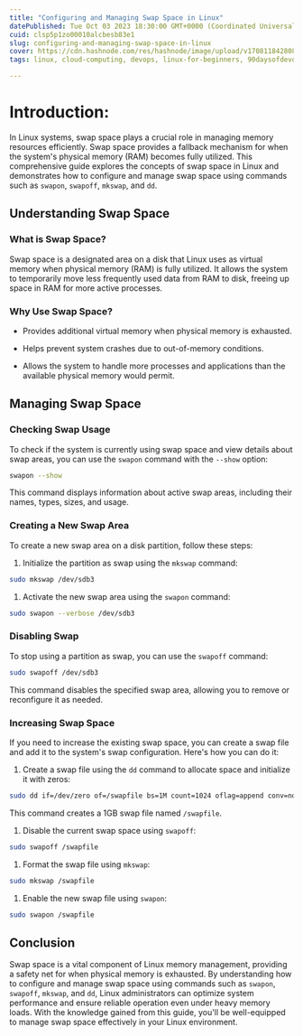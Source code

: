 ```yaml
---
title: "Configuring and Managing Swap Space in Linux"
datePublished: Tue Oct 03 2023 18:30:00 GMT+0000 (Coordinated Universal Time)
cuid: clsp5p1zo00010alcbesb83e1
slug: configuring-and-managing-swap-space-in-linux
cover: https://cdn.hashnode.com/res/hashnode/image/upload/v1708118428082/4cb671db-981c-4807-b212-d703794a44a7.png
tags: linux, cloud-computing, devops, linux-for-beginners, 90daysofdevops, shubhamlondhe, trainwithshubham

---
```


# Introduction:

In Linux systems, swap space plays a crucial role in managing memory resources efficiently. Swap space provides a fallback mechanism for when the system's physical memory (RAM) becomes fully utilized. This comprehensive guide explores the concepts of swap space in Linux and demonstrates how to configure and manage swap space using commands such as `swapon`, `swapoff`, `mkswap`, and `dd`.

## Understanding Swap Space

### What is Swap Space?

Swap space is a designated area on a disk that Linux uses as virtual memory when physical memory (RAM) is fully utilized. It allows the system to temporarily move less frequently used data from RAM to disk, freeing up space in RAM for more active processes.

### Why Use Swap Space?

* Provides additional virtual memory when physical memory is exhausted.
    
* Helps prevent system crashes due to out-of-memory conditions.
    
* Allows the system to handle more processes and applications than the available physical memory would permit.
    

## Managing Swap Space

### Checking Swap Usage

To check if the system is currently using swap space and view details about swap areas, you can use the `swapon` command with the `--show` option:

```bash
swapon --show
```

This command displays information about active swap areas, including their names, types, sizes, and usage.

### Creating a New Swap Area

To create a new swap area on a disk partition, follow these steps:

1. Initialize the partition as swap using the `mkswap` command:
    

```bash
sudo mkswap /dev/sdb3
```

1. Activate the new swap area using the `swapon` command:
    

```bash
sudo swapon --verbose /dev/sdb3
```

### Disabling Swap

To stop using a partition as swap, you can use the `swapoff` command:

```bash
sudo swapoff /dev/sdb3
```

This command disables the specified swap area, allowing you to remove or reconfigure it as needed.

### Increasing Swap Space

If you need to increase the existing swap space, you can create a swap file and add it to the system's swap configuration. Here's how you can do it:

1. Create a swap file using the `dd` command to allocate space and initialize it with zeros:
    

```bash
sudo dd if=/dev/zero of=/swapfile bs=1M count=1024 oflag=append conv=notrunc
```

This command creates a 1GB swap file named `/swapfile`.

1. Disable the current swap space using `swapoff`:
    

```bash
sudo swapoff /swapfile
```

1. Format the swap file using `mkswap`:
    

```bash
sudo mkswap /swapfile
```

1. Enable the new swap file using `swapon`:
    

```bash
sudo swapon /swapfile
```

## Conclusion

Swap space is a vital component of Linux memory management, providing a safety net for when physical memory is exhausted. By understanding how to configure and manage swap space using commands such as `swapon`, `swapoff`, `mkswap`, and `dd`, Linux administrators can optimize system performance and ensure reliable operation even under heavy memory loads. With the knowledge gained from this guide, you'll be well-equipped to manage swap space effectively in your Linux environment.